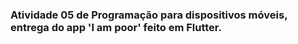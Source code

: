 ### Atividade 05 de Programação para dispositivos móveis, entrega do app 'I am poor' feito em Flutter.
